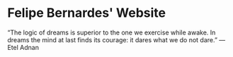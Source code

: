# Felipe Bernardes' Website

“The logic of dreams is superior to the one we exercise while awake. In dreams the mind at last finds its courage: it dares what we do not dare.” — Etel Adnan
